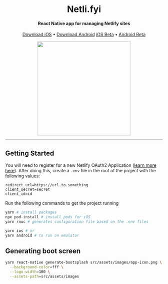 

<p align="center">
  <h1 align="center">Netli.fyi</h1>
  <h4 align="center">React Native app for managing Netlify sites</h4>
</p>

<p align="center">
  <a href="https://apps.apple.com/app/id1547834539">Download iOS</a> • <a href="https://play.google.com/store/apps/details?id=deploy.nyxo.app">Download Android</a> 
  <a href="https://testflight.apple.com/join/cTsXZE42">iOS Beta</a> • <a href="https://play.google.com/apps/testing/deploy.nyxo.app">Android Beta</a> 
</p>

<p align="center">
  <img height="300" src="https://user-images.githubusercontent.com/7436554/113141380-4e067c00-9232-11eb-9aa4-0a1f9bdd0323.png" />
</p>

<hr></hr>


## Getting Started
You will need to register for a new Netlify OAuth2 Application ([learn more here](https://docs.netlify.com/api/get-started/#authentication)). After doing this, create a `.env` file in the root of the project with the following values:

```
redirect_url=https://url.to.something
client_secret=secret
client_id=id
```

Run the following commands to get the project running

```bash
yarn # install packages
npx pod-install # install pods for iOS
yarn rnuc # generates configuration file based on the .env files

yarn ios # or 
yarn android # to run on emulator
```


## Generating boot screen

```bash
yarn react-native generate-bootsplash src/assets/images/app-icon.png \
  --background-color=fff \
  --logo-width=100 \
  --assets-path=src/assets/images
```
